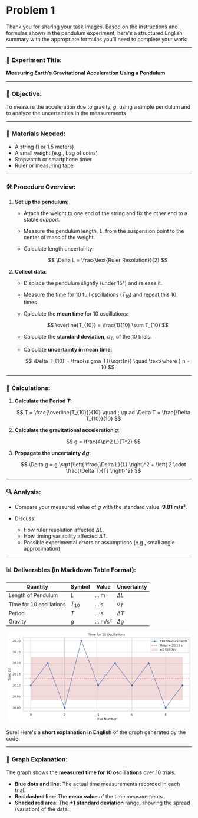 # Problem 1

Thank you for sharing your task images. Based on the instructions and formulas shown in the pendulum experiment, here's a structured English summary with the appropriate formulas you’ll need to complete your work:

---

### 🧪 **Experiment Title**:

**Measuring Earth’s Gravitational Acceleration Using a Pendulum**

---

### 🎯 **Objective**:

To measure the acceleration due to gravity, $g$, using a simple pendulum and to analyze the uncertainties in the measurements.

---

### 🔧 **Materials Needed**:

* A string (1 or 1.5 meters)
* A small weight (e.g., bag of coins)
* Stopwatch or smartphone timer
* Ruler or measuring tape

---

### 🛠️ **Procedure Overview**:

1. **Set up the pendulum**:

   * Attach the weight to one end of the string and fix the other end to a stable support.
   * Measure the pendulum length, $L$, from the suspension point to the center of mass of the weight.
   * Calculate length uncertainty:

     $$
     \Delta L = \frac{\text{Ruler Resolution}}{2}
     $$

2. **Collect data**:

   * Displace the pendulum slightly (under 15°) and release it.
   * Measure the time for 10 full oscillations ($T_{10}$) and repeat this 10 times.
   * Calculate the **mean time** for 10 oscillations:

     $$
     \overline{T_{10}} = \frac{1}{10} \sum T_{10}
     $$
   * Calculate the **standard deviation**, $\sigma_T$, of the 10 trials.
   * Calculate **uncertainty in mean time**:

     $$
     \Delta T_{10} = \frac{\sigma_T}{\sqrt{n}} \quad \text{where } n = 10
     $$

---

### 📐 **Calculations**:

1. **Calculate the Period $T$**:

   $$
   T = \frac{\overline{T_{10}}}{10} \quad ; \quad \Delta T = \frac{\Delta T_{10}}{10}
   $$

2. **Calculate the gravitational acceleration $g$**:

   $$
   g = \frac{4\pi^2 L}{T^2}
   $$

3. **Propagate the uncertainty $\Delta g$**:

   $$
   \Delta g = g \sqrt{\left( \frac{\Delta L}{L} \right)^2 + \left( 2 \cdot \frac{\Delta T}{T} \right)^2}
   $$

---

### 🔍 **Analysis**:

* Compare your measured value of $g$ with the standard value: **9.81 m/s²**.
* Discuss:

  * How ruler resolution affected $\Delta L$.
  * How timing variability affected $\Delta T$.
  * Possible experimental errors or assumptions (e.g., small angle approximation).

---

### 📊 **Deliverables** (in Markdown Table Format):

| Quantity                 | Symbol   | Value    | Uncertainty |
| ------------------------ | -------- | -------- | ----------- |
| Length of Pendulum       | $L$      | ... m    | $\Delta L$  |
| Time for 10 oscillations | $T_{10}$ | ... s    | $\sigma_T$  |
| Period                   | $T$      | ... s    | $\Delta T$  |
| Gravity                  | $g$      | ... m/s² | $\Delta g$  |

![alt text](image.png)
 
 Sure! Here's a **short explanation in English** of the graph generated by the code:

---

### 🧾 **Graph Explanation**:

The graph shows the **measured time for 10 oscillations** over 10 trials.

* **Blue dots and line**: The actual time measurements recorded in each trial.
* **Red dashed line**: The **mean value** of the time measurements.
* **Shaded red area**: The **±1 standard deviation** range, showing the spread (variation) of the data.




